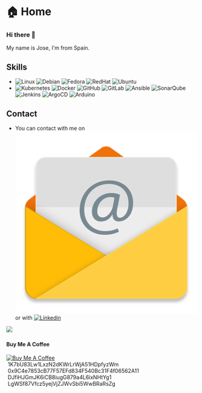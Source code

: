 # 🏠 Home

### Hi there 👋

My name is Jose, I'm from Spain.

## Skills

* ![Linux](https://img.shields.io/badge/OS-Linux-informational?style=flat\&logo=linux\&logoColor=white\&color=2bbc8a) ![Debian](https://img.shields.io/badge/OS-Debian-informational?style=flat\&logo=debian\&logoColor=white\&color=d70a53) ![Fedora](https://img.shields.io/badge/OS-Fedora-informational?style=flat\&logo=fedora\&logoColor=white\&color=0B57A4) ![RedHat](https://img.shields.io/badge/OS-RedHat-informational?style=flat\&logo=redhat\&logoColor=white\&color=CC0000) ![Ubuntu](https://img.shields.io/badge/OS-Ubuntu-informational?style=flat\&logo=ubuntu\&logoColor=white\&color=dd4814)
* ![Kubernetes](https://img.shields.io/badge/Kubernetes-informational?style=flat\&logo=kubernetes\&logoColor=white\&color=3970e4) ![Docker](https://img.shields.io/badge/Docker-informational?style=flat\&logo=docker\&logoColor=white\&color=0db7ed) ![GitHub](https://img.shields.io/badge/GitHub-informational?style=flat\&logo=github\&logoColor=white\&color=171515) ![GitLab](https://img.shields.io/badge/GitLab-informational?style=flat\&logo=gitlab\&logoColor=white\&color=fca326) ![Ansible](https://img.shields.io/badge/Ansible-informational?style=flat\&logo=ansible\&logoColor=white\&color=000000) ![SonarQube](https://img.shields.io/badge/SonarQube-informational?style=flat\&logo=sonarqube\&logoColor=white\&color=42c2f5) ![Jenkins](https://img.shields.io/badge/Jenkins-informational?style=flat\&logo=jenkins\&logoColor=white\&color=48728B) ![ArgoCD](https://img.shields.io/badge/ArgoCD-informational?style=flat\&logo=argo\&logoColor=white\&color=000080) ![Arduino](https://img.shields.io/badge/Arduino-informational?style=flat\&logo=arduino\&logoColor=white\&color=008184)

## Contact

* You can contact with me on [<img src=".gitbook/assets/image (2).png" alt="" data-size="line">](mailto:josel.azagra@pm.me?Subject=from%20github) or with [![Linkedin](https://img.shields.io/badge/-Jose-blue?style=flat-square\&logo=Linkedin\&logoColor=white\&link=https://www.linkedin.com/in/joselazagra/)](https://www.linkedin.com/in/joselazagra/)

&#x20;![](https://github-readme-stats.vercel.app/api?username=AzagraMac\&show\_icons=true)

#### Buy Me A Coffee

[<img src="https://www.nopcommerce.com/images/thumbs/0005707_paypalme-payment-method.png" alt="Buy Me A Coffee" data-size="line">](https://www.paypal.com/paypalme/azagramac)\
<img src="https://cdn3.emoji.gg/emojis/4586-bitcoin-logo.png" alt="" data-size="line"> 1K7bU83Lw1LxzN2dKWrLrWjA51HDpfyzWm\
<img src="https://cdn3.emoji.gg/emojis/7675-ethereum.png" alt="" data-size="line"> 0x9C4e7853cB77F57EFd834F540Bc31F4f06562A11\
<img src="https://user-images.githubusercontent.com/571796/234834948-f111b72f-d0c4-458c-bcc2-83a436edfdf5.png" alt="" data-size="line"> DJfiHJGmJK6iCB8iugG879a4L6ixNHtYg1\
<img src="https://cdn3.emoji.gg/emojis/5455-litecoin.png" alt="" data-size="line"> LgWSf87Vfcz5yejVjZJWvSbi5WwBRaRsZg
